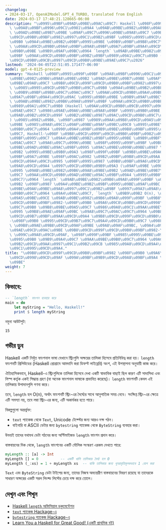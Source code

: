 ```yaml
---
changelog:
- 2024-03-17, OpenAIModel.GPT_4_TURBO, translated from English
date: 2024-03-17 17:48:21.128665-06:00
description: "\u0995\u09BF\u09AD\u09BE\u09AC\u09C7: Haskell \u098F\u0995\u099F\u09BF\
  \ \u09A8\u09BF\u0996\u09C1\u0981\u09A4 \u09AB\u09BE\u0982\u09B6\u09A8\u09BE\u09B2\
  \ \u09AD\u09BE\u09B7\u09BE \u09AF\u09C7\u0996\u09BE\u09A8\u09C7 \u09B8\u09CD\u099F\
  \u09CD\u09B0\u09BF\u0982\u0997\u09C1\u09B2\u09BF \u0985\u0995\u09CD\u09B7\u09B0\u09C7\
  \u09B0 \u09A4\u09BE\u09B2\u09BF\u0995\u09BE \u09B9\u09BF\u09B8\u09C7\u09AC\u09C7\
  \ \u09AA\u09CD\u09B0\u09A4\u09BF\u09A8\u09BF\u09A7\u09BF\u09A4\u09CD\u09AC \u0995\
  \u09B0\u09BE \u09B9\u09AF\u09BC\u0964 `length` \u09AB\u09BE\u0982\u09B6\u09A8\u099F\
  \u09BF \u09AA\u09CD\u09B0\u09BF\u09B2\u09BF\u0989\u09A1\u09C7\u09B0 (Haskell \u09AA\
  \u09CD\u09B0\u09CB\u0997\u09CD\u09B0\u09BE\u09AE\u09C7\u2026"
lastmod: '2024-04-05T22:51:05.171477-06:00'
model: gpt-4-0125-preview
summary: "Haskell \u098F\u0995\u099F\u09BF \u09A8\u09BF\u0996\u09C1\u0981\u09A4 \u09AB\
  \u09BE\u0982\u09B6\u09A8\u09BE\u09B2 \u09AD\u09BE\u09B7\u09BE \u09AF\u09C7\u0996\
  \u09BE\u09A8\u09C7 \u09B8\u09CD\u099F\u09CD\u09B0\u09BF\u0982\u0997\u09C1\u09B2\u09BF\
  \ \u0985\u0995\u09CD\u09B7\u09B0\u09C7\u09B0 \u09A4\u09BE\u09B2\u09BF\u0995\u09BE\
  \ \u09B9\u09BF\u09B8\u09C7\u09AC\u09C7 \u09AA\u09CD\u09B0\u09A4\u09BF\u09A8\u09BF\
  \u09A7\u09BF\u09A4\u09CD\u09AC \u0995\u09B0\u09BE \u09B9\u09AF\u09BC\u0964 `length`\
  \ \u09AB\u09BE\u0982\u09B6\u09A8\u099F\u09BF \u09AA\u09CD\u09B0\u09BF\u09B2\u09BF\
  \u0989\u09A1\u09C7\u09B0 (Haskell \u09AA\u09CD\u09B0\u09CB\u0997\u09CD\u09B0\u09BE\
  \u09AE\u09C7 \u0986\u09AE\u09A6\u09BE\u09A8\u09BF \u0995\u09B0\u09BE \u09A1\u09BF\
  \u09AB\u09B2\u09CD\u099F \u09B2\u09BE\u0987\u09AC\u09CD\u09B0\u09C7\u09B0\u09BF\
  ) \u0985\u0982\u09B6, \u098F\u0987 \u0989\u09AA\u09B8\u09CD\u09A5\u09BE\u09AA\u09A8\
  \u09BE \u0985\u09A8\u09C1\u09AF\u09BE\u09AF\u09BC\u09C0 \u0995\u09BE\u099C \u0995\
  \u09B0\u09C7\u0964 \u0990\u09A4\u09BF\u09B9\u09BE\u09B8\u09BF\u0995\u09AD\u09BE\u09AC\
  \u09C7, Haskell-\u098F \u09B8\u09CD\u099F\u09CD\u09B0\u09BF\u0982\u0997\u09C1\u09B2\
  \u09BF\u0995\u09C7 \u09A4\u09BE\u09B2\u09BF\u0995\u09BE \u09B9\u09BF\u09B8\u09C7\
  \u09AC\u09C7 \u09A6\u09C7\u0996\u09BE \u098F\u0995\u099F\u09BF \u09B8\u09CD\u09AC\
  \u09BE\u09AD\u09BE\u09AC\u09BF\u0995 \u09AC\u09BE\u099B\u09BE\u0987 \u099B\u09BF\
  \u09B2 \u0995\u09BE\u09B0\u09A3 \u098F\u099F\u09BF \u09B8\u09BE\u09A6\u09BE\u09B8\
  \u09BF\u09A7\u09BE \u098F\u09AC\u0982 \u09B2\u09BF\u09B8\u09CD\u09AA \u0995\u09B0\
  \u09CD\u09A4\u09C3\u0995 \u098F\u0995\u0987 \u09B8\u09BF\u09A6\u09CD\u09A7\u09BE\
  \u09A8\u09CD\u09A4 \u0997\u09CD\u09B0\u09B9\u09A3 (\u09AF\u09BE \u0985\u09A8\u09C7\
  \u0995 \u09AB\u09BE\u0982\u09B6\u09A8\u09BE\u09B2 \u09AD\u09BE\u09B7\u09BE\u0995\
  \u09C7 \u09AA\u09CD\u09B0\u09AD\u09BE\u09AC\u09BF\u09A4 \u0995\u09B0\u09C7\u099B\
  \u09C7)\u0964 `length` \u09AB\u09BE\u0982\u09B6\u09A8\u099F\u09BF \u0995\u09C7\u09AC\
  \u09B2 \u098F\u0987 \u09A4\u09BE\u09B2\u09BF\u0995\u09BE\u09AF\u09BC \u0989\u09AA\
  \u09BE\u09A6\u09BE\u09A8\u0997\u09C1\u09B2\u09BF \u0997\u09A3\u09A8\u09BE \u0995\
  \u09B0\u09C7\u0964 \u09A4\u09AC\u09C7, `length` \u09B9\u09B2 O(n), \u0985\u09B0\u09CD\
  \u09A5\u09BE\u09CE \u09AB\u09BE\u0982\u09B6\u09A8\u099F\u09BF \u09B8\u09CD\u099F\
  \u09CD\u09B0\u09BF\u0982-\u098F\u09B0 \u09A6\u09C8\u09B0\u09CD\u0998\u09CD\u09AF\
  \u09C7\u09B0 \u09B8\u09BE\u09A5\u09C7 \u0986\u09A8\u09C1\u09AA\u09BE\u09A4\u09BF\
  \u0995 \u09B8\u09AE\u09AF\u09BC \u09A8\u09C7\u09AC\u09C7\u0964 \u09B8\u0982\u0995\
  \u09CD\u09B7\u09BF\u09AA\u09CD\u09A4 \u09B8\u09CD\u099F\u09CD\u09B0\u09BF\u0982\
  -\u098F\u09B0 \u0995\u09CD\u09B7\u09C7\u09A4\u09CD\u09B0\u09C7 \u098F\u099F\u09BF\
  \ \u09B8\u09AE\u09B8\u09CD\u09AF\u09BE \u09A8\u09AF\u09BC, \u09A4\u09AC\u09C7 \u09B2\
  \u09AE\u09CD\u09AC\u09BE \u09B8\u09CD\u099F\u09CD\u09B0\u09BF\u0982-\u098F\u09B0\
  \ \u099C\u09A8\u09CD\u09AF, \u098F\u099F\u09BF \u0985\u0995\u09BE\u09B0\u09CD\u09AF\
  \u0995\u09B0 \u09B9\u09A4\u09C7 \u09AA\u09BE\u09B0\u09C7\u0964 \u09AC\u09BF\u0995\
  \u09B2\u09CD\u09AA\u0997\u09C1\u09B2\u09CB \u0985\u09A8\u09CD\u09A4\u09B0\u09CD\u09AD\
  \u09C1\u0995\u09CD\u09A4."
title: "\u09B8\u09CD\u099F\u09CD\u09B0\u09BF\u0982 \u098F\u09B0 \u09A6\u09C8\u09B0\
  \u09CD\u0998\u09CD\u09AF \u099A\u09BF\u09B9\u09CD\u09A8\u09BF\u09A4 \u0995\u09B0\
  \u09BE"
weight: 7
---
```


## কিভাবে:
```Haskell
-- `length` ফাংশন ব্যবহার করে
main = do
    let myString = "Hello, Haskell!"
    print $ length myString
```

নমুনা আউটপুট:
```
15
```

## গভীর ডুব
Haskell একটি নিখুঁত ফাংশনাল ভাষা যেখানে স্ট্রিংগুলি অক্ষরের তালিকা হিসেবে প্রতিনিধিত্ব করা হয়। `length` ফাংশনটি প্রিলিউডের (Haskell প্রোগ্রামে আমদানি করা ডিফল্ট লাইব্রেরি) অংশ, এই উপস্থাপনা অনুযায়ী কাজ করে।

ঐতিহাসিকভাবে, Haskell-এ স্ট্রিংগুলিকে তালিকা হিসেবে দেখা একটি স্বাভাবিক বাছাই ছিল কারণ এটি সাদাসিধা এবং লিস্প কর্তৃক একই সিদ্ধান্ত গ্রহণ (যা অনেক ফাংশনাল ভাষাকে প্রভাবিত করেছে)। `length` ফাংশনটি কেবল এই তালিকায় উপাদানগুলি গণনা করে।

তবে, `length` হল O(n), অর্থাৎ ফাংশনটি স্ট্রিং-এর দৈর্ঘ্যের সাথে আনুপাতিক সময় নেবে। সংক্ষিপ্ত স্ট্রিং-এর ক্ষেত্রে এটি সমস্যা নয়, তবে লম্বা স্ট্রিং-এর জন্য, এটি অকার্যকর হতে পারে।

বিকল্পগুলো অন্তর্ভুক্ত:
- `text` প্যাকেজ থেকে `Text`, Unicode টেক্স্টের জন্য আরও দক্ষ গঠন।
- বাইনারি বা ASCII ডেটার জন্য `bytestring` প্যাকেজ থেকে `ByteString` ব্যবহার করা।

উভয়ই তাদের যথাযথ ডেটা গঠনের জন্য অপ্টিমাইজড `length` ফাংশন প্রদান করে।

বাস্তবায়নের দিক থেকে, `length` ফাংশনের একটি মৌলিক সংস্করণ এরকম দেখতে পারে:

```Haskell
myLength :: [a] -> Int
myLength [] = 0          -- একটি খালি তালিকার দৈর্ঘ্য হল 0
myLength (_:xs) = 1 + myLength xs  -- বাকি তালিকার জন্য পুনরাবৃত্তিমূলকভাবে 1 যোগ করা
```

`Text` এবং `ByteString` ডেটা টাইপের জন্য, তাদের নিজস্ব অভ্যন্তরীণ বাস্তবায়নের বিবরণ রয়েছে যা তাদেরকে সাধারণ অক্ষরের একটি সরল লিংক্ড লিস্টের চেয়ে দক্ষ করে তোলে।

## দেখুন এবং শিখুন
- [Haskell `length` অফিসিয়াল ডকুমেন্টেশন](https://hackage.haskell.org/package/base-4.16.1.0/docs/Prelude.html#v:length)
- [`text` প্যাকেজ Hackage-এ](https://hackage.haskell.org/package/text)
- [`bytestring` প্যাকেজ Hackage-এ](https://hackage.haskell.org/package/bytestring)
- [Learn You a Haskell for Great Good! (একটি প্রাথমিক বই)](http://learnyouahaskell.com/chapters)
